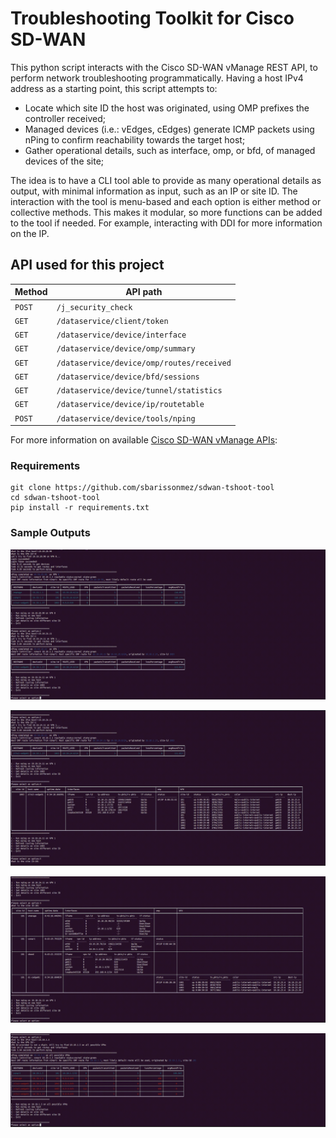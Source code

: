 # Troubleshooting Toolkit for Cisco SD-WAN

This python script interacts with the Cisco SD-WAN vManage REST API, to perform network troubleshooting programmatically.
Having a host IPv4 address as a starting point, this script attempts to:
- Locate which site ID the host was originated, using OMP prefixes the controller received;
- Managed devices (i.e.: vEdges, cEdges) generate ICMP packets using nPing to confirm reachability towards the target host;
- Gather operational details, such as interface, omp, or bfd, of managed devices of the site;

The idea is to have a CLI tool able to provide as many operational details as output, with minimal information as input, such as an IP or site ID.
The interaction with the tool is menu-based and each option is either method or collective methods. This makes it modular, so more functions can be added to the tool if needed. For example, interacting with DDI for more information on the IP.

## API used for this project
| Method | API path |
| --- | --- |
| `POST` | `/j_security_check` |
| `GET` | `/dataservice/client/token` |
| `GET` | `/dataservice/device/interface` |
| `GET` | `/dataservice/device/omp/summary` |
| `GET` | `/dataservice/device/omp/routes/received` |
| `GET` | `/dataservice/device/bfd/sessions` |
| `GET` | `/dataservice/device/tunnel/statistics` |
| `GET` | `/dataservice/device/ip/routetable` |
| `POST` | `/dataservice/device/tools/nping` |

For more information on available [Cisco SD-WAN vManage APIs](https://developer.cisco.com/docs/sdwan/#!sd-wan-vmanage-v20-4):

### Requirements
```
git clone https://github.com/sbarissonmez/sdwan-tshoot-tool
cd sdwan-tshoot-tool
pip install -r requirements.txt
```

### Sample Outputs

![sample_output_1](./sample_output_1.png)

![sample_output_2](./sample_output_2.png)

![sample_output_3](./sample_output_3.png)

![sample_output_4](./sample_output_4.png)
